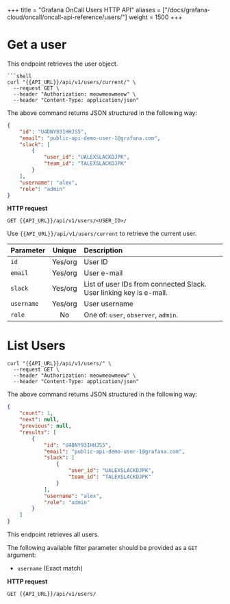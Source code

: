 +++
title = "Grafana OnCall Users HTTP API"
aliases = ["/docs/grafana-cloud/oncall/oncall-api-reference/users/"]
weight = 1500
+++

# Get a user

This endpoint retrieves the user object.

```shell
```shell
curl "{{API_URL}}/api/v1/users/current/" \
  --request GET \
  --header "Authorization: meowmeowmeow" \
  --header "Content-Type: application/json"
```

The above command returns JSON structured in the following way:

```json
{
    "id": "U4DNY931HHJS5",
    "email": "public-api-demo-user-1@grafana.com",
    "slack": [
        {
            "user_id": "UALEXSLACKDJPK",
            "team_id": "TALEXSLACKDJPK"
        }
    ],
    "username": "alex",
    "role": "admin"
}
```

**HTTP request**

`GET {{API_URL}}/api/v1/users/<USER_ID>/`

Use `{{API_URL}}/api/v1/users/current` to retrieve the current user. 

| Parameter | Unique | Description |
|-----------|:------:|:------------|
`id` | Yes/org | User ID
`email` | Yes/org | User e-mail
`slack` | Yes/org | List of user IDs from connected Slack. User linking key is e-mail.
`username` | Yes/org | User username
`role` | No | One of: `user`, `observer`, `admin`.

# List Users

```shell
curl "{{API_URL}}/api/v1/users/" \
  --request GET \
  --header "Authorization: meowmeowmeow" \
  --header "Content-Type: application/json"
```

The above command returns JSON structured in the following way:

```json
{
    "count": 1,
    "next": null,
    "previous": null,
    "results": [
        {
            "id": "U4DNY931HHJS5",
            "email": "public-api-demo-user-1@grafana.com",
            "slack": [
                {
                    "user_id": "UALEXSLACKDJPK",
                    "team_id": "TALEXSLACKDJPK"
                }
            ],
            "username": "alex",
            "role": "admin"
        }
    ]
}
```

This endpoint retrieves all users.

The following available filter parameter should be provided as a `GET` argument:

* `username` (Exact match)

**HTTP request**

`GET {{API_URL}}/api/v1/users/`